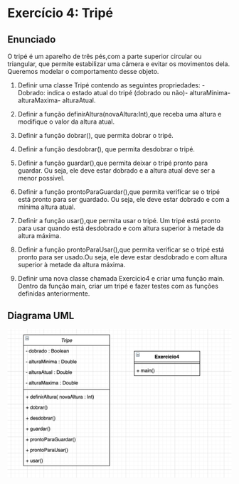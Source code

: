 # Exercício 4: Tripé

## Enunciado

O tripé é um aparelho de três pés,com a parte superior circular ou triangular, que permite estabilizar uma câmera e evitar os movimentos dela. Queremos modelar o comportamento desse objeto.

1. Definir uma classe Tripé contendo as seguintes propriedades: - Dobrado: indica o estado atual do tripé (dobrado ou não)- alturaMinima- alturaMaxima- alturaAtual.

2. Definir a função definirAltura(novaAltura:Int),que receba uma altura e modifique o valor da altura atual.

3. Definir a função dobrar(), que permita dobrar o tripé.

4. Definir a função desdobrar(), que permita desdobrar o tripé.

5. Definir a função guardar(),que permita deixar o tripé pronto para guardar. Ou seja, ele deve estar dobrado e a altura atual deve ser a menor possível.

6. Definir a função prontoParaGuardar(),que permita verificar se o tripé está pronto para ser guardado. Ou seja, ele deve estar dobrado e com a mínima altura atual.

7. Definir a função usar(),que permita usar o tripé. Um tripé está pronto para usar quando está desdobrado e com altura superior à metade da altura máxima.

8. Definir a função prontoParaUsar(),que permita verificar se o tripé está pronto para ser usado.Ou seja, ele deve estar desdobrado e com altura superior à metade da altura máxima.

9. Definir uma nova classe chamada Exercicio4 e criar uma função main. Dentro da função main, criar um tripé e fazer testes com as funções definidas anteriormente.

## Diagrama UML

![Alt text](tripe.png?raw=true "UML")